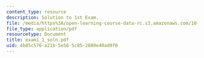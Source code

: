 ```yaml
---
content_type: resource
description: Solution to 1st Exam.
file: /media/https%3A/open-learning-course-data-rc.s3.amazonaws.com/10-40-chemical-engineering-thermodynamics-fall-2003/4b85c576a21b5e565c852889e40ad9f0_exam1_1_soln.pdf
file_type: application/pdf
resourcetype: Document
title: exam1_1_soln.pdf
uid: 4b85c576-a21b-5e56-5c85-2889e40ad9f0
---
```

